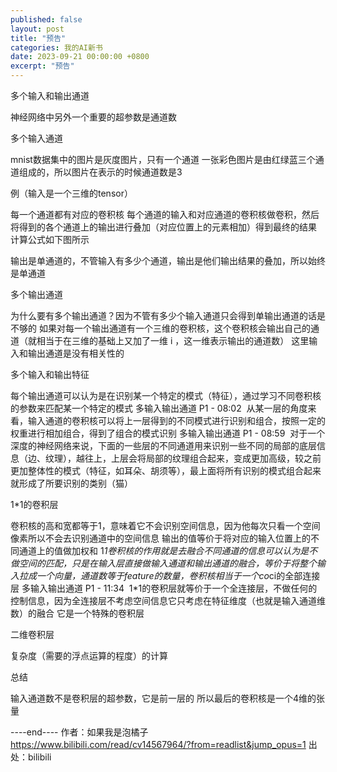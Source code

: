 ```yaml
---
published: false
layout: post
title: "预告"
categories: 我的AI新书
date: 2023-09-21 00:00:00 +0800
excerpt: "预告"
---
```



多个输入和输出通道



神经网络中另外一个重要的超参数是通道数



多个输入通道




mnist数据集中的图片是灰度图片，只有一个通道
一张彩色图片是由红绿蓝三个通道组成的，所以图片在表示的时候通道数是3


例（输入是一个三维的tensor）


每一个通道都有对应的卷积核
每个通道的输入和对应通道的卷积核做卷积，然后将得到的各个通道上的输出进行叠加（对应位置上的元素相加）得到最终的结果
计算公式如下图所示

输出是单通道的，不管输入有多少个通道，输出是他们输出结果的叠加，所以始终是单通道




多个输出通道




为什么要有多个输出通道？因为不管有多少个输入通道只会得到单输出通道的话是不够的
如果对每一个输出通道有一个三维的卷积核，这个卷积核会输出自己的通道（就相当于在三维的基础上又加了一维 i ，这一维表示输出的通道数）
这里输入和输出通道是没有相关性的




多个输入和输出特征




每个输出通道可以认为是在识别某一个特定的模式（特征），通过学习不同卷积核的参数来匹配某一个特定的模式﻿
多输入输出通道 P1 - 08:02
﻿
从某一层的角度来看，输入通道的卷积核可以将上一层得到的不同模式进行识别和组合，按照一定的权重进行相加组合，得到了组合的模式识别﻿
多输入输出通道 P1 - 08:59
﻿
对于一个深度的神经网络来说，下面的一些层的不同通道用来识别一些不同的局部的底层信息（边、纹理），越往上，上层会将局部的纹理组合起来，变成更加高级，较之前更加整体性的模式（特征，如耳朵、胡须等），最上面将所有识别的模式组合起来就形成了所要识别的类别（猫）








1*1的卷积层




卷积核的高和宽都等于1，意味着它不会识别空间信息，因为他每次只看一个空间像素所以不会去识别通道中的空间信息
输出的值等价于将对应的输入位置上的不同通道上的值做加权和
1*1卷积核的作用就是去融合不同通道的信息可以认为是不做空间的匹配，只是在输入层直接做输入通道和输出通道的融合，等价于将整个输入拉成一个向量，通道数等于feature的数量，卷积核相当于一个co*ci的全部连接层﻿
多输入输出通道 P1 - 11:34
﻿
1*1的卷积层就等价于一个全连接层，不做任何的控制信息，因为全连接层不考虑空间信息它只考虑在特征维度（也就是输入通道维数）的融合
它是一个特殊的卷积层




二维卷积层




复杂度（需要的浮点运算的程度）的计算








总结


输入通道数不是卷积层的超参数，它是前一层的
所以最后的卷积核是一个4维的张量








----end---- 作者：如果我是泡橘子 https://www.bilibili.com/read/cv14567964/?from=readlist&jump_opus=1 出处：bilibili